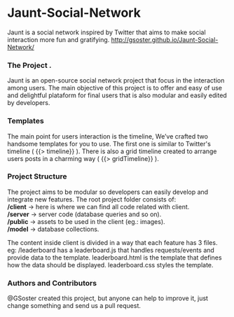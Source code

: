 # Jaunt-Social-Network
Jaunt is a social network inspired by Twitter that aims to make social interaction more fun and gratifying.
<a href='http://gsoster.github.io/Jaunt-Social-Network/'>http://gsoster.github.io/Jaunt-Social-Network/</a>

### The Project .
Jaunt is an open-source social network project that focus in the interaction among users. The main objective of this project is to offer and easy of use and delightful plataform for final users that is also modular and easily edited by developers.

### Templates
The main point for users interaction is the timeline, We’ve crafted two handsome templates for you to use. The first one is similar to Twitter's timeline ( {{> timeline}} ). There is also a grid timeline created to arrange users posts in a charming way ( {{> gridTimeline}} ).

### Project Structure
The project aims to be modular so developers can easily develop and integrate new features.
The root project folder consists of:<br>
<b>/client</b> -> here is where we can find all code related with client. <br>
<b>/server</b> -> server code (database queries and so on). <br>
<b>/public</b> -> assets to be used in the client (eg.: images). <br>
<b>/model</b> -> database collections. 

The content inside client is divided in a way that each feature has 3 files.
eg: /leaderboard has a leaderboard.js that handles requests/events and provide data to the template. leaderboard.html is the template that defines how the data should be displayed. leaderboard.css styles the template.

### Authors and Contributors
@GSoster created this project, but anyone can help to improve it, just change something and send us a pull request.
